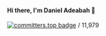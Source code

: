 #### Hi there, I'm Daniel Adeabah 👋

[![committers.top badge](https://user-badge.committers.top/ghana/danieladeabah.svg)](https://user-badge.committers.top/ghana/danieladeabah) / 11,979
